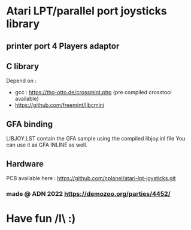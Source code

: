 # Atari LPT/parallel port joysticks library
## printer port 4 Players adaptor

## C library

Depend on :
 * gcc : https://tho-otto.de/crossmint.php (pre compiled crosstool available)
 * https://github.com/freemint/libcmini

## GFA binding

LIBJOY.LST contain the GFA sample using the compiled libjoy.inl file
You can use it as GFA INLINE as well.

## Hardware

PCB available here : https://github.com/nplanel/atari-lpt-joysticks.git

### made @ ADN 2022 https://demozoo.org/parties/4452/

# Have fun /I\\ :)

